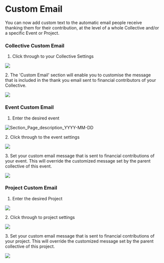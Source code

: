 # Custom Email

You can now add custom text to the automatic email people receive thanking them for their contribution, at the level of a whole Collective and/or a specific Event or Project.&#x20;



### Collective Custom Email

1. Click through to your Collective Settings

![ ](../.gitbook/assets/collectives\_customemail\_settings\_2022-07-18.png)

2\. The 'Custom Email' section will enable you to customise the message that is included in the thank you email sent to financial contributors of your Collective. &#x20;

![](../.gitbook/assets/collectives\_customemail\_2022-07-14.png)

### Event Custom Email

1. Enter the desired event&#x20;

![Section\_Page\_description\_YYYY-MM-DD](../.gitbook/assets/collectives\_customemail\_events\_2022-07-18.png)

2\. Click through to the event settings&#x20;

![](../.gitbook/assets/collective\_customemail\_eventsettings\_2022-07-18.png)

3\. Set your custom email message that is sent to financial contributions of your event. This will override the customized message set by the parent collective of this event.&#x20;

![](../.gitbook/assets/collectives\_customemail\_eventcustomemail\_2022-07-18.png)

### Project Custom Email

1. Enter the desired Project&#x20;

![](../.gitbook/assets/collectives\_customeemail\_projecrs\_2022-07-18.png)

2\. Click through to project settings&#x20;

![](../.gitbook/assets/collectives\_customemail\_projectsettings\_2022-07-18.png)

3\. Set your custom email message that is sent to financial contributions of your project. This will override the customized message set by the parent collective of this project.&#x20;

![](../.gitbook/assets/collectives\_customemail\_projectcustomemail\_2022-07-18.png)
